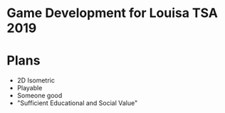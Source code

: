 # Game Development for Louisa TSA 2019

# Plans
* 2D Isometric
* Playable
* Someone good
* "Sufficient Educational and Social Value"
